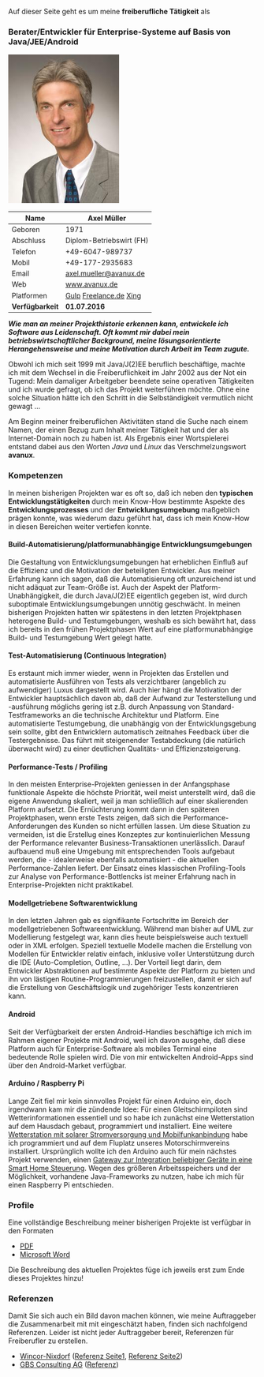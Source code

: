 Auf dieser Seite geht es um meine **freiberufliche Tätigkeit** als

### Berater/Entwickler für Enterprise-Systeme auf Basis von Java/JEE/Android

![Axel Müller](files/axel_mueller_20130810.jpg)

|Name|Axel Müller|
|----|-----------|
|Geboren|1971|
|Abschluss|Diplom-Betriebswirt (FH)|
|Telefon|+49-6047-989737|
|Mobil|+49-177-2935683|
|Email|axel.mueller@avanux.de|
|Web|www.avanux.de|
|Platformen|[Gulp](http://www.gulp.de/Profil/camueller.html) [Freelance.de](https://www.freelance.de/Freiberufler/58749) [Xing](http://www.xing.com/hp/Axel_Mueller4)|
|**Verfügbarkeit**|**01.07.2016**|

**_Wie man an meiner Projekthistorie erkennen kann, entwickele ich Software aus Leidenschaft. Oft kommt mir dabei mein betriebswirtschaftlicher Background, meine lösungsorientierte Herangehensweise und meine Motivation durch Arbeit im Team zugute._**

Obwohl ich mich seit 1999 mit Java/J(2)EE beruflich beschäftige, machte ich mit dem Wechsel in die Freiberuflichkeit im Jahr 2002 aus der Not ein Tugend: Mein damaliger Arbeitgeber beendete seine operativen Tätigkeiten und ich wurde gefragt, ob ich das Projekt weiterführen möchte. Ohne eine solche Situation hätte ich den Schritt in die Selbständigkeit vermutlich nicht gewagt ...

Am Beginn meiner freiberuflichen Aktivitäten stand die Suche nach einem Namen, der einen Bezug zum Inhalt meiner Tätigkeit hat und der als Internet-Domain noch zu haben ist. Als Ergebnis einer Wortspielerei entstand dabei aus den Worten *Java* und *Linux* das Verschmelzungswort **avanux**.

### Kompetenzen

In meinen bisherigen Projekten war es oft so, daß ich neben den **typischen Entwicklungstätigkeiten** durch mein Know-How bestimmte Aspekte des **Entwicklungsprozesses** und der **Entwicklungsumgebung** maßgeblich prägen konnte, was wiederum dazu geführt hat, dass ich mein Know-How in diesen Bereichen weiter vertiefen konnte.

#### Build-Automatisierung/platformunabhängige Entwicklungsumgebungen

Die Gestaltung von Entwicklungsumgebungen hat erheblichen Einfluß auf die Effizienz und die Motivation der beteiligten Entwickler. Aus meiner Erfahrung kann ich sagen, daß die Automatisierung oft unzureichend ist und nicht adäquat zur Team-Größe ist. Auch der Aspekt der Platform-Unabhängigkeit, die durch Java/J(2)EE eigentlich gegeben ist, wird durch suboptimale Entwicklungsumgebungen unnötig geschwächt. In meinen bisherigen Projekten hatten wir spätestens in den letzten Projektphasen heterogene Build- und Testumgebungen, weshalb es sich bewährt hat, dass ich bereits in den frühen Projektphasen Wert auf eine platformunabhängige Build- und Testumgebung Wert gelegt hatte.

#### Test-Automatisierung (Continuous Integration)

Es erstaunt mich immer wieder, wenn in Projekten das Erstellen und automatisierte Ausführen von Tests als verzichtbarer (angeblich zu aufwendiger) Luxus dargestellt wird. Auch hier hängt die Motivation der Entwickler hauptsächlich davon ab, daß der Aufwand zur Testerstellung und -ausführung möglichs gering ist z.B. durch Anpassung von Standard-Testframeworks an die technische Architektur und Platform. Eine automatisierte Testumgebung, die unabhängig von der Entwicklungsgebung sein sollte, gibt den Entwicklern automatisch zeitnahes Feedback über die Testergebnisse. Das führt mit steigenender Testabdeckung (die natürlich überwacht wird) zu einer deutlichen Qualitäts- und Effizienzsteigerung.

#### Performance-Tests / Profiling

In den meisten Enterprise-Projekten geniessen in der Anfangsphase funktionale Aspekte die höchste Priorität, weil meist unterstellt wird, daß die eigene Anwendung skaliert, weil ja man schließlich auf einer skalierenden Platform aufsetzt. Die Ernüchterung kommt dann in den späteren Projektphasen, wenn erste Tests zeigen, daß sich die Performance-Anforderungen des Kunden so nicht erfüllen lassen. Um diese Situation zu vermeiden, ist die Erstellug eines Konzeptes zur kontinuierlichen Messung der Performance relevanter Business-Transaktionen unerlässlich. Darauf aufbauend muß eine Umgebung mit entsprechenden Tools aufgebaut werden, die - idealerweise ebenfalls automatisiert - die aktuellen Performance-Zahlen liefert. Der Einsatz eines klassischen Profiling-Tools zur Analyse von Performance-Bottlencks ist meiner Erfahrung nach in Enterprise-Projekten nicht praktikabel.

#### Modellgetriebene Softwarentwicklung

In den letzten Jahren gab es signifikante Fortschritte im Bereich der modellgetriebenen Softwareentwicklung. Während man bisher auf UML zur Modellierung festgelegt war, kann dies heute beispielsweise auch textuell oder in XML erfolgen. Speziell textuelle Modelle machen die Erstellung von Modellen für Entwickler relativ einfach, inklusive voller Unterstützung durch die IDE (Auto-Completion, Outline, ...). Der Vorteil liegt darin, dem Entwickler Abstraktionen auf bestimmte Aspekte der Platform zu bieten und ihn von lästigen Routine-Programmierungen freizustellen, damit er sich auf die Erstellung von Geschäftslogik und zugehöriger Tests konzentrieren kann.

#### Android

Seit der Verfügbarkeit der ersten Android-Handies beschäftige ich mich im Rahmen eigener Projekte mit Android, weil ich davon ausgehe, daß diese Platform auch für Enterprise-Software als mobiles Terminal eine bedeutende Rolle spielen wird. Die von mir entwickelten Android-Apps sind über den Android-Market verfügbar.

#### Arduino / Raspberry Pi

Lange Zeit fiel mir kein sinnvolles Projekt für einen Arduino ein, doch irgendwann kam mir die zündende Idee: Für einen Gleitschirmpiloten sind Wetterinformationen essentiell und so habe ich zunächst eine Wetterstation auf dem Hausdach gebaut, programmiert und installiert. Eine weitere [Wetterstation mit solarer Stromversorgung und Mobilfunkanbindung](https://github.com/camueller/WeatherStation-Wunderground-GSM) habe ich programmiert und auf dem Fluplatz unseres Motorschirmvereins installiert. Ursprünglich wollte ich den Arduino auch für mein nächstes Projekt verwenden, einen [Gateway zur Integration beliebiger Geräte in eine Smart Home Steuerung](https://github.com/camueller/SmartApplianceEnabler). Wegen des größeren Arbeitsspeichers und der Möglichkeit, vorhandene Java-Frameworks zu nutzen, habe ich mich für einen Raspberry Pi entschieden.

### Profile

Eine vollständige Beschreibung meiner bisherigen Projekte ist verfügbar in den Formaten
- [PDF](files/Qualifikationsprofil_Axel_Mueller.pdf)
- [Microsoft Word](files/Qualifikationsprofil_Axel_Mueller.doc)

Die Beschreibung des aktuellen Projektes füge ich jeweils erst zum Ende dieses Projektes hinzu!

### Referenzen

Damit Sie sich auch ein Bild davon machen können, wie meine Auftraggeber die Zusammenarbeit mit mit eingeschätzt haben, finden sich nachfolgend Referenzen. Leider ist nicht jeder Auftraggeber bereit, Referenzen für Freiberufler zu erstellen.

- [Wincor-Nixdorf](http://www.wincor-nixdorf.com/) ([Referenz Seite1](files/wincor_referenz_seite1.jpg), [Referenz Seite2](files/wincor_referenz_seite2.jpg))
- [GBS Consulting AG](http://web.archive.org/web/20030712001252/http://gbs.ch/index.htm) ([Referenz](files/gbs_referenz.jpg))
